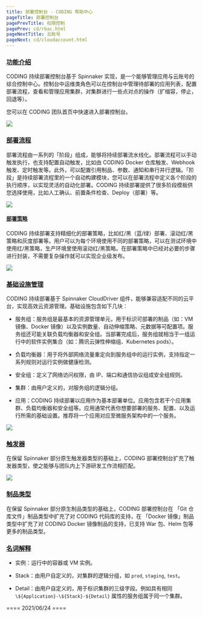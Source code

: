 ```yaml
---
title: 部署控制台 - CODING 帮助中心
pageTitle: 部署控制台
pagePrevTitle: 权限控制
pagePrev: cd/rbac.html
pageNextTitle: 云账号
pageNext: cd/cloudaccount.html 
---
```


### [功能介绍](#intro)

CODING 持续部署控制台基于 Spinnaker 实现，是一个能够管理应用与云账号的综合控制中心。控制台中运维类角色可以在控制台中管理待部署的应用列表，配置部署流程，查看和管理应用集群，对集群进行一些点对点的操作（扩缩容，停止，回退等）。

您可以在 CODING 团队首页中快速进入部署控制台。

![](https://help-assets.codehub.cn/enterprise/20200729151722.png)

### [部署流程](#process)

部署流程由一系列的「阶段」组成，能够将持续部署流水线化。部署流程可以手动触发执行，也支持配置自动触发，比如由 CODING Docker 仓库触发、Webhook 触发、定时触发等。此外，可以配置引用制品、参数、通知和串行并行逻辑。「阶段」是持续部署流程里的一个自动构建模块，您可以在部署流程中定义各个阶段的执行顺序，以实现灵活的自动化部署。CODING 持续部署提供了很多阶段模板供您选择使用，比如人工确认、前置条件检查、Deploy（部署）等。

![](https://help-assets.codehub.cn/enterprise/20200413114247.png)

#### [部署策略](#strategy)

CODING 持续部署支持精细化的部署策略，比如红/黑（蓝/绿）部署、滚动红/黑策略和灰度部署等。用户可以为每个环境使用不同的部署策略，可以在测试环境中使用红/黑策略，生产环境里使用滚动红/黑策略。在部署策略中已经对必要的步骤进行封装，不需要复杂操作就可以实现企业级发布。

![](https://help-assets.codehub.cn/enterprise/20200413114606.png)

### [基础设施管理](#infrastructure)

CODING 持续部署基于 Spinnaker CloudDriver 组件，能够兼容适配不同的云平台，实现高效云资源管理。基础设施包含如下几块：

*   服务组：服务组是最基本的资源管理单元，用于标识可部署的制品（如：VM 镜像、Docker 镜像）以及实例数量、自动伸缩策略、元数据等可配置项。服务组还可能关联负载均衡器和安全组。当部署完成后，服务组就相当于一组运行中的软件实例集合（如：腾讯云弹性伸缩组、Kubernetes pods）。

*   负载均衡器：用于将外部网络流量重定向到服务组中的运行实例，支持指定一系列规则对运行实例做健康检测。

*   安全组：定义了网络访问权限，由 IP、端口和通信协议组成安全组规则。

*   集群：由用户定义的，对服务组的逻辑分组。

*   应用：CODING 持续部署以应用作为基本部署单位。应用包含若干个应用集群、负载均衡器和安全组等。应用通常代表你想要部署的服务、配置、以及运行所需的基础设置。推荐将一个应用对应至微服务架构中的一个服务。

![](https://help-assets.codehub.cn/enterprise/20210323174239.png)

### [触发器](#trigger)

在保留 Spinnaker 部分原生触发器类型的基础上，CODING 部署控制台扩充了触发器类型，使之能够与团队内上下游研发工作流相匹配。

![](https://help-assets.codehub.cn/enterprise/20210624174040.png)

### [制品类型](#type)

在保留 Spinnaker 部分原生制品类型的基础上，CODING 部署控制台在 「Git 仓库文件」制品类型中扩充了对 CODING 代码库的支持，在 「Docker 镜像」制品类型中扩充了对 CODING Docker 镜像制品的支持，已支持 War 包、Helm 包等更多的制品类型。

### [名词解释](#glossary)

*   实例：运行中的容器或 VM 实例。

*   Stack：由用户自定义的，对集群的逻辑分组，如 `prod`, `staging`, `test`。

*   Detail：由用户自定义的，用于标识集群的三级字段。例如具有相同 `\${Application}-\${Stack}-${Detail}` 属性的服务组属于同一个集群。

==== 2021/06/24 ====
